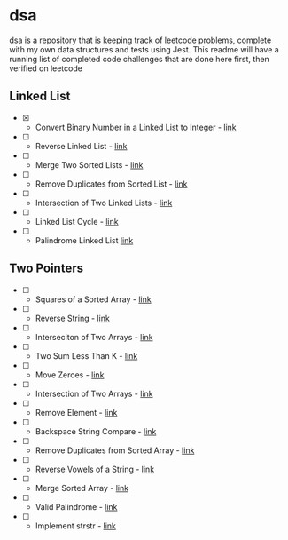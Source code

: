 # dsa

dsa is a repository that is keeping track of leetcode problems, complete with my own data structures and tests using Jest.  This readme will have a running list of completed code challenges that are done here first, then verified on leetcode

## Linked List

- [x] - Convert Binary Number in a Linked List to Integer - [link](https://leetcode.com/problems/convert-binary-number-in-a-linked-list-to-integer/)  
- [ ] - Reverse Linked List - [link](https://leetcode.com/problems/reverse-linked-list/)  
- [ ] - Merge Two Sorted Lists - [link](https://leetcode.com/problems/merge-two-sorted-lists/)  
- [ ] - Remove Duplicates from Sorted List - [link](https://leetcode.com/problems/remove-duplicates-from-sorted-list/)  
- [ ] - Intersection of Two Linked Lists - [link](https://leetcode.com/problems/intersection-of-two-linked-lists/)  
- [ ] - Linked List Cycle - [link](https://leetcode.com/problems/linked-list-cycle/)  
- [ ] - Palindrome Linked List [link](https://leetcode.com/problems/palindrome-linked-list/)  


## Two Pointers

- [ ] - Squares of a Sorted Array - [link](https://leetcode.com/problems/squares-of-a-sorted-array/)  
- [ ] - Reverse String - [link](https://leetcode.com/problems/reverse-string/)  
- [ ] - Interseciton of Two Arrays - [link](https://leetcode.com/problems/intersection-of-two-arrays/)  
- [ ] - Two Sum Less Than K - [link](https://leetcode.com/problems/two-sum-less-than-k/)  
- [ ] - Move Zeroes - [link](https://leetcode.com/problems/move-zeroes/)  
- [ ] - Intersection of Two Arrays - [link](https://leetcode.com/problems/intersection-of-two-arrays-ii/)  
- [ ] - Remove Element - [link](https://leetcode.com/problems/remove-element/)  
- [ ] - Backspace String Compare - [link](https://leetcode.com/problems/backspace-string-compare/)  
- [ ] - Remove Duplicates from Sorted Array - [link](https://leetcode.com/problems/remove-duplicates-from-sorted-array/)  
- [ ] - Reverse Vowels of a String - [link](https://leetcode.com/problems/reverse-vowels-of-a-string/)  
- [ ] - Merge Sorted Array - [link](https://leetcode.com/problems/merge-sorted-array/)  
- [ ] - Valid Palindrome - [link](https://leetcode.com/problems/valid-palindrome/)  
- [ ] - Implement strstr - [link](https://leetcode.com/problems/implement-strstr/)  

